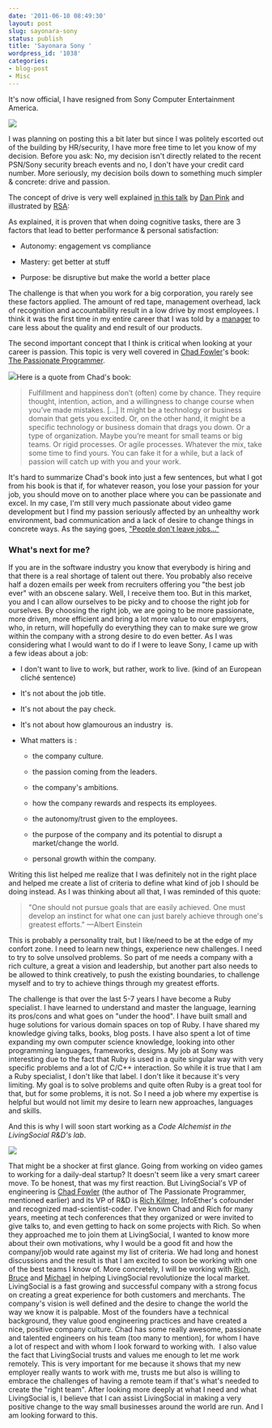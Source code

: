 ```yaml
---
date: '2011-06-10 08:49:30'
layout: post
slug: sayonara-sony
status: publish
title: 'Sayonara Sony '
wordpress_id: '1038'
categories:
- blog-post
- Misc
---
```


It's now official, I have resigned from Sony Computer Entertainment America.




[![](http://merbist.com/wp-content/uploads/2011/06/playstation-logo-150x150.png)](http://merbist.com/wp-content/uploads/2011/06/playstation-logo.png)


I was planning on posting this a bit later but since I was politely escorted out of the building by HR/security, I have more free time to let you know of my decision. Before you ask: No, my decision isn't directly related to the recent PSN/Sony security breach events and no, I don't have your credit card number. More seriously, my decision boils down to something much simpler & concrete: drive and passion.

The concept of drive is very well explained [in this talk](http://www.youtube.com/watch?v=u6XAPnuFjJc) by [Dan Pink](http://www.danpink.com/) and illustrated by [RSA](http://www.thersa.org/):



As explained, it is proven that when doing cognitive tasks, there are 3 factors that lead to better performance & personal satisfaction:



	
  * Autonomy: engagement vs compliance

	
  * Mastery: get better at stuff

	
  * Purpose: be disruptive but make the world a better place




The challenge is that when you work for a big corporation, you rarely see these factors applied. The amount of red tape, management overhead, lack of recognition and accountability result in a low drive by most employees. I think it was the first time in my entire career that I was told by a [manager](http://nateware.com) to care less about the quality and end result of our products.

The second important concept that I think is critical when looking at your career is passion. This topic is very well covered in [Chad Fowler](http://chadfowler.com/)'s book: [The Passionate Programmer](http://pragprog.com/titles/cfcar2/the-passionate-programmer).

[![](http://imagery.pragprog.com/products/137/cfcar2_xlargecover.jpg?1298589825)](http://pragprog.com/titles/cfcar2/the-passionate-programmer)Here is a quote from Chad's book:


> Fulfillment and happiness don’t (often) come by chance. They require thought, intention, action, and a willingness to change course when you’ve made mistakes. [...] It might be a technology or business domain that gets you excited. Or, on the other hand, it might be a specific technology or business domain that drags you down. Or a type of organization. Maybe you’re meant for small teams or big teams. Or rigid processes. Or agile processes. Whatever the mix, take some time to find yours. You can fake it for a while, but a lack of passion will catch up with you and your work.




It's hard to summarize Chad's book into just a few sentences, but what I got from his book is that if, for whatever reason, you lose your passion for your job, you should move on to another place where you can be passionate and excel. In my case, I'm still very much passionate about video game development but I find my passion seriously affected by an unhealthy work environment, bad communication and a lack of desire to change things in concrete ways. As the saying goes, ["People don't leave jobs..."](http://www.google.com/search?q=people+don't+leave+jobs)




### What's next for me?


If you are in the software industry you know that everybody is hiring and that there is a real shortage of talent out there. You probably also receive half a dozen emails per week from recruiters offering you "the best job ever" with an obscene salary. Well, I receive them too. But in this market, you and I can allow ourselves to be picky and to choose the right job for ourselves. By choosing the right job, we are going to be more passionate, more driven, more efficient and bring a lot more value to our employers, who, in return, will hopefully do everything they can to make sure we grow within the company with a strong desire to do even better. As I was considering what I would want to do if I were to leave Sony, I came up with a few ideas about a job:



	
  * I don't want to live to work, but rather, work to live. (kind of an European cliché sentence)

	
  * It's not about the job title.

	
  * It's not about the pay check.

	
  * It's not about how glamourous an industry  is.

	
  * What matters is :

	
    * the company culture.

	
    * the passion coming from the leaders.

	
    * the company's ambitions.

	
    * how the company rewards and respects its employees.

	
    * the autonomy/trust given to the employees.

	
    * the purpose of the company and its potential to disrupt a market/change the world.

	
    * personal growth within the company.







Writing this list helped me realize that I was definitely not in the right place and helped me create a list of criteria to define what kind of job I should be doing instead. As I was thinking about all that, I was reminded of this quote:


> "One should not pursue goals that are easily achieved. One must develop an instinct for what one can just barely achieve through one's greatest efforts." —Albert Einstein


This is probably a personality trait, but I like/need to be at the edge of my confort zone. I need to learn new things, experience new challenges. I need to try to solve unsolved problems. So part of me needs a company with a rich culture, a great a vision and leadership, but another part also needs to be allowed to think creatively, to push the existing boundaries, to challenge myself and to try to achieve things through my greatest efforts.

The challenge is that over the last 5-7 years I have become a Ruby specialist. I have learned to understand and master the language, learning its pros/cons and what goes on "under the hood". I have built small and huge solutions for various domain spaces on top of Ruby. I have shared my knowledge giving talks, books, blog posts. I have also spent a lot of time expanding my own computer science knowledge, looking into other programming languages, frameworks, designs. My job at Sony was interesting due to the fact that Ruby is used in a quite singular way with very specific problems and a lot of C/C++ interaction. So while it is true that I am a Ruby specialist, I don't like that label. I don't like it because it's very limiting. My goal is to solve problems and quite often Ruby is a great tool for that, but for some problems, it is not. So I need a job where my expertise is helpful but would not limit my desire to learn new approaches, languages and skills.

And this is why I will soon start working as a _Code Alchemist in the LivingSocial R&D's lab_.

[![](http://merbist.com/wp-content/uploads/2011/06/livingsocial1.png)](http://merbist.com/2011/06/10/sayonara-sony/livingsocial-2/)

That might be a shocker at first glance. Going from working on video games to working for a daily-deal startup? It doesn't seem like a very smart career move. To be honest, that was my first reaction. But LivingSocial's VP of engineering is [Chad Fowler](http://twitter.com/#!/chadfowler) (the author of The Passionate Programmer, mentioned earlier) and its VP of R&D is [Rich Kilmer](http://en.wikipedia.org/wiki/Richard_Kilmer_(programmer)), InfoEther's cofounder and recognized mad-scientist-coder. I've known Chad and Rich for many years, meeting at tech conferences that they organized or were invited to give talks to, and even getting to hack on some projects with Rich. So when they approached me to join them at LivingSocial, I wanted to know more about their own motivations, why I would be a good fit and how the company/job would rate against my list of criteria. We had long and honest discussions and the result is that I am excited to soon be working with one of the best teams I know of. More concretely, I will be working with [Rich](http://twitter.com/#!/rich_kilmer), [Bruce](http://twitter.com/#!/wbruce) and [Michael](http://twitter.com/#!/go) in helping LivingSocial revolutionize the local market. LivingSocial is a fast growing and successful company with a strong focus on creating a great experience for both customers and merchants. The company's vision is well defined and the desire to change the world the way we know it is palpable. Most of the founders have a technical background, they value good engineering practices and have created a nice, positive company culture. Chad has some really awesome, passionate and talented engineers on his team (too many to mention), for whom I have a lot of respect and with whom I look forward to working with.  I also value the fact that LivingSocial trusts and values me enough to let me work remotely. This is very important for me because it shows that my new employer really wants to work with me, trusts me but also is willing to embrace the challenges of having a remote team if that's what's needed to create the "right team". After looking more deeply at what I need and what LivingSocial is, I believe that I can assist LivingSocial in making a very positive change to the way small businesses around the world are run. And I am looking forward to this.


